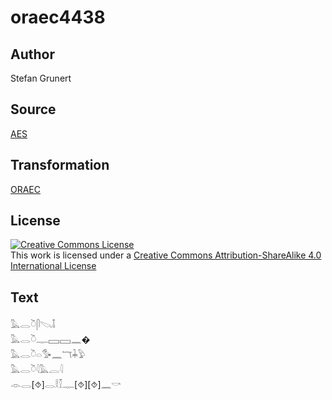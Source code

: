 # oraec4438

## Author

Stefan Grunert

## Source

[AES](https://github.com/simondschweitzer/aes)

## Transformation

[ORAEC](https://oraec.github.io/)

## License

<a rel="license" href="http://creativecommons.org/licenses/by-sa/4.0/"><img alt="Creative Commons License" style="border-width:0" src="https://i.creativecommons.org/l/by-sa/4.0/88x31.png" /></a><br />This work is licensed under a <a rel="license" href="http://creativecommons.org/licenses/by-sa/4.0/">Creative Commons Attribution-ShareAlike 4.0 International License</a>

## Text

𓅓𓂋𓎤𓋴𓌫𓄤<br>
𓅓𓂋𓎤𓊃𓈙𓈙𓈖�<br>
𓅓𓂋𓎤𓏏𓅜𓈖𓄓𓇓𓅱<br>
𓅓𓂋𓎤𓇋𓅓𓐛𓇋<br>
𓁹𓂋[⯑]𓂋𓎛𓎿𓊃[⯑][⯑]𓈖𓎡<br>
